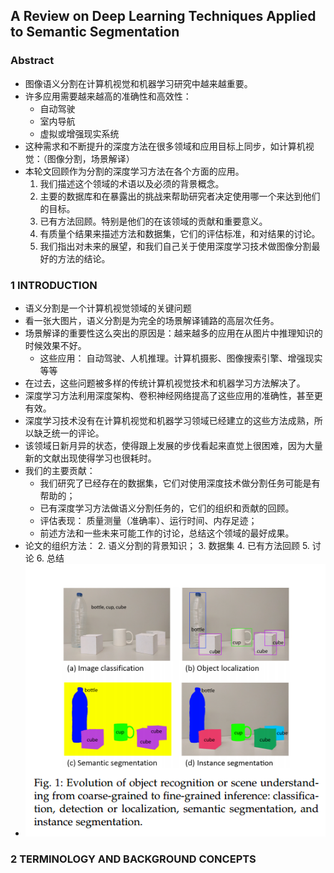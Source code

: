 ## A Review on Deep Learning Techniques Applied to Semantic Segmentation


### Abstract

* 图像语义分割在计算机视觉和机器学习研究中越来越重要。
* 许多应用需要越来越高的准确性和高效性：
    * 自动驾驶
    * 室内导航
    * 虚拟或增强现实系统
* 这种需求和不断提升的深度方法在很多领域和应用目标上同步，如计算机视觉：（图像分割，场景解译）
* 本轮文回顾作为分割的深度学习方法在各个方面的应用。
    1. 我们描述这个领域的术语以及必须的背景概念。
    2. 主要的数据库和在暴露出的挑战来帮助研究者决定使用哪一个来达到他们的目标。
    3. 已有方法回顾。特别是他们的在该领域的贡献和重要意义。
    4. 有质量个结果来描述方法和数据集，它们的评估标准，和对结果的讨论。
    5. 我们指出对未来的展望，和我们自己关于使用深度学习技术做图像分割最好的方法的结论。



### 1 INTRODUCTION

* 语义分割是一个计算机视觉领域的关键问题
* 看一张大图片，语义分割是为完全的场景解译铺路的高层次任务。
* 场景解译的重要性这么突出的原因是：越来越多的应用在从图片中推理知识的时候效果不好。
    * 这些应用： 自动驾驶、人机推理。计算机摄影、图像搜索引擎、增强现实等等
* 在过去，这些问题被多样的传统计算机视觉技术和机器学习方法解决了。
* 深度学习方法利用深度架构、卷积神经网络提高了这些应用的准确性，甚至更有效。
* 深度学习技术没有在计算机视觉和机器学习领域已经建立的这些方法成熟，所以缺乏统一的评论。
* 该领域日新月异的状态，使得跟上发展的步伐看起来直觉上很困难，因为大量新的文献出现使得学习也很耗时。
* 我们的主要贡献：
    * 我们研究了已经存在的数据集，它们对使用深度技术做分割任务可能是有帮助的；
    * 已有深度学习方法做语义分割任务的，它们的组织和贡献的回顾。
    * 评估表现： 质量测量（准确率）、运行时间、内存足迹；
    * 前述方法和一些未来可能工作的讨论，总结这个领域的最好成果。
* 论文的组织方法：
    2. 语义分割的背景知识；
    3. 数据集
    4. 已有方法回顾
    5. 讨论
    6. 总结
* ![Evolution of object recognition or scene understanding](./paper/evolution.png)
   


### 2 TERMINOLOGY AND BACKGROUND CONCEPTS

